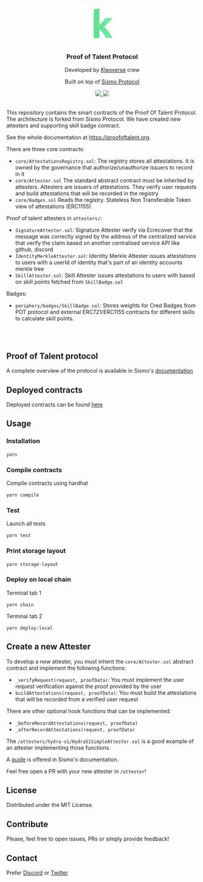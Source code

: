 <br />
<div align="center">
  <img src="docs/kleoverse-logo.png" alt="Logo" width="100" height="100" style="borderRadius: 20px">

  <h3 align="center">
    Proof of Talent Protocol
  </h3>
  
  <p align="center">
    Developed by <a href="https://www.kleoverse.com/" target="_blank">Kleoverse</a> crew
  </p>

  <p align="center">
    Built on top of <a href="https://www.sismo.io/" target="_blank">Sismo Protocol</a>
  </p>
  
  <p align="center">
    <a href="https://discord.com/invite/u9v97PJVMA" target="_blank">
        <img src="https://img.shields.io/badge/Discord-7289DA?style=for-the-badge&logo=discord&logoColor=white"/>
    </a>
    <a href="https://twitter.com/kleoverse" target="_blank">
        <img src="https://img.shields.io/badge/Twitter-1DA1F2?style=for-the-badge&logo=twitter&logoColor=white"/>
    </a>
  </p>
  <a href="https://www.sismo.io/" target="_blank">
    
  </a>
</div>
<br/>
This repository contains the smart contracts of the Proof Of Talent Protocol. The architecture is forked from Sismo Protocol. We have created new attesters and supporting skill badge contract.

See the whole documentation at https://proofoftalent.org.

There are three core contracts:

- `core/AttestationsRegistry.sol`: The registry stores all attestations. It is owned by the governance that authorize/unauthorize issuers to record in it
- `core/Attester.sol` The standard abstract contract must be inherited by attesters. Attesters are issuers of attestations. They verify user requests and build attestations that will be recorded in the registry
- `core/Badges.sol` Reads the registry. Stateless Non Transferable Token view of attestations (ERC1155)

Proof of talent attesters in `attesters/`:

- `SignatureAttester.sol`: Signature Attester verify via Ecrecover that the message was correctly signed by the address of the centralized service that verify the claim based on another centralised service API like github, discord
- `IdentityMerkleAttester.sol`: Identity Merkle Attester issues attestations to users with a userId of identity that's part of an identity accounts merkle tree
- `SkillAttester.sol`: Skill Attester issues attestations to users with based on skill points fetched from `SkillBadge.sol`

Badges:

- `periphery/badges/SkillBadge.sol`: Stores weights for Cred Badges from POT protocol and external ERC721/ERC1155 contracts for different skills to calculate skill points.

<br/><br/>

## Proof of Talent protocol

A complete overview of the protocol is available in Sismo's [documentation](https://protocol.docs.sismo.io)

## Deployed contracts

Deployed contracts can be found [here](https://proofoftalent.org/deployed-contracts)

## Usage

### Installation

```
yarn
```

### Compile contracts

Compile contracts using hardhat

```
yarn compile
```

### Test

Launch all tests

```
yarn test
```

### Print storage layout

```
yarn storage-layout
```

### Deploy on local chain

Terminal tab 1

```
yarn chain
```

Terminal tab 2

```
yarn deploy:local
```

## Create a new Attester

To develop a new attester, you must inherit the `core/Attester.sol` abstract contract and implement the following functions:

- `_verifyRequest(request, proofData)`: You must implement the user request verification against the proof provided by the user
- `buildAttestations(request, proofData)`: You must build the attestations that will be recorded from a verified user request

There are other optional hook functions that can be implemented:

- `_beforeRecordAttestations(request, proofData)`
- `_afterRecordAttestations(request, proofData)`

The `/attesters/hydra-s1/HydraS1SimpleAttester.sol` is a good example of an attester implementing those functions.

A [guide](https://attesters.docs.sismo.io) is offered in Sismo's documentation.

Feel free open a PR with your new attester in `/attester`!

## License

Distributed under the MIT License.

## Contribute

Please, feel free to open issues, PRs or simply provide feedback!

## Contact

Prefer [Discord](https://discord.com/invite/u9v97PJVMA) or [Twitter](https://twitter.com/kleoverse)
